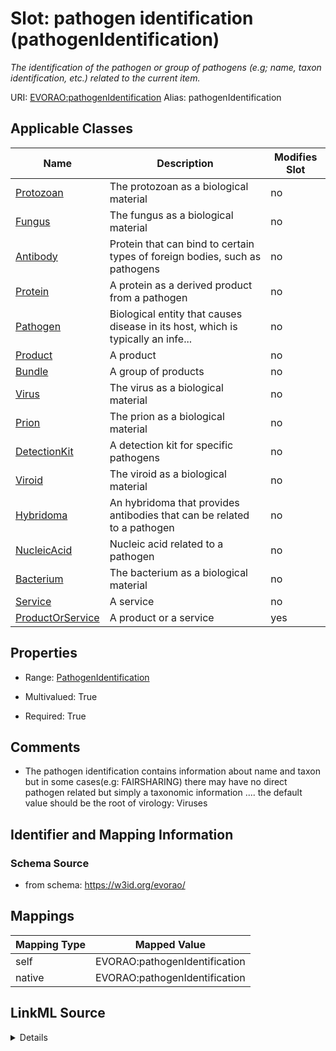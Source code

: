 

# Slot: pathogen identification (pathogenIdentification) 


_The identification of the pathogen or group of pathogens (e.g; name, taxon identification, etc.) related to the current item._





URI: [EVORAO:pathogenIdentification](https://w3id.org/evorao/pathogenIdentification)
Alias: pathogenIdentification

<!-- no inheritance hierarchy -->





## Applicable Classes

| Name | Description | Modifies Slot |
| --- | --- | --- |
| [Protozoan](Protozoan.md) | The protozoan as a biological material |  no  |
| [Fungus](Fungus.md) | The fungus as a biological material |  no  |
| [Antibody](Antibody.md) | Protein that can bind to certain types of foreign bodies, such as pathogens |  no  |
| [Protein](Protein.md) | A protein as a derived product from a pathogen |  no  |
| [Pathogen](Pathogen.md) | Biological entity that causes disease in its host, which is typically an infe... |  no  |
| [Product](Product.md) | A product |  no  |
| [Bundle](Bundle.md) | A group of products |  no  |
| [Virus](Virus.md) | The virus as a biological material |  no  |
| [Prion](Prion.md) | The prion as a biological material |  no  |
| [DetectionKit](DetectionKit.md) | A detection kit for specific pathogens |  no  |
| [Viroid](Viroid.md) | The viroid as a biological material |  no  |
| [Hybridoma](Hybridoma.md) | An hybridoma that provides antibodies that can be related to a pathogen |  no  |
| [NucleicAcid](NucleicAcid.md) | Nucleic acid related to a pathogen |  no  |
| [Bacterium](Bacterium.md) | The bacterium as a biological material |  no  |
| [Service](Service.md) | A service |  no  |
| [ProductOrService](ProductOrService.md) | A product or a service |  yes  |







## Properties

* Range: [PathogenIdentification](PathogenIdentification.md)

* Multivalued: True

* Required: True





## Comments

* The pathogen identification contains information about name and taxon but in some cases(e.g: FAIRSHARING) there may have no direct pathogen related but simply a taxonomic information .... the default value should be the root of virology: Viruses

## Identifier and Mapping Information







### Schema Source


* from schema: https://w3id.org/evorao/




## Mappings

| Mapping Type | Mapped Value |
| ---  | ---  |
| self | EVORAO:pathogenIdentification |
| native | EVORAO:pathogenIdentification |




## LinkML Source

<details>
```yaml
name: pathogenIdentification
description: The identification of the pathogen or group of pathogens (e.g; name,
  taxon identification, etc.) related to the current item.
title: pathogen identification
comments:
- 'The pathogen identification contains information about name and taxon but in some
  cases(e.g: FAIRSHARING) there may have no direct pathogen related but simply a taxonomic
  information .... the default value should be the root of virology: Viruses'
from_schema: https://w3id.org/evorao/
rank: 1000
alias: pathogenIdentification
domain_of:
- ProductOrService
range: PathogenIdentification
required: true
multivalued: true

```
</details>
